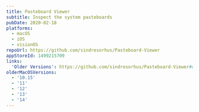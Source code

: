 ```yaml
---
title: Pasteboard Viewer
subtitle: Inspect the system pasteboards
pubDate: 2020-02-18
platforms:
  - macOS
  - iOS
  - visionOS
repoUrl: https://github.com/sindresorhus/Pasteboard-Viewer
appStoreId: 1499215709
links:
  'Older Versions': https://github.com/sindresorhus/Pasteboard-Viewer#download
olderMacOSVersions:
  - '10.15'
  - '11'
  - '12'
  - '13'
  - '14'
---
```

